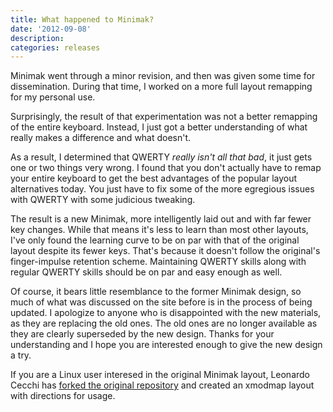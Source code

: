 ```yaml
---
title: What happened to Minimak?
date: '2012-09-08'
description:
categories: releases
---
```

Minimak went through a minor revision, and then was given some
time for dissemination.  During that time, I worked on a more full
layout remapping for my personal use.

Surprisingly, the result of that experimentation was not a better
remapping of the entire keyboard.  Instead, I just got a better
understanding of what really makes a difference and what doesn't.

As a result, I determined that QWERTY *really isn't all that bad*, it
just gets one or two things very wrong.  I found that you don't actually
have to remap your entire keyboard to get the best advantages of the
popular layout alternatives today.  You just have to fix some of the
more egregious issues with QWERTY with some judicious tweaking.

The result is a new Minimak, more intelligently laid out and with far
fewer key changes.  While that means it's less to learn than most other
layouts, I've only found the learning curve to be on par with that of
the original layout despite its fewer keys.  That's because it doesn't
follow the original's finger-impulse retention scheme.  Maintaining
QWERTY skills along with regular QWERTY skills should be on par and easy
enough as well.

Of course, it bears little resemblance to the former Minimak design, so
much of what was discussed on the site before is in the process of being
updated.  I apologize to anyone who is disappointed with the new
materials, as they are replacing the old ones.  The old ones are no
longer available as they are clearly superseded by the new design.
Thanks for your understanding and I hope you are interested enough to
give the new design a try.

If you are a Linux user interesed in the original Minimak layout,
Leonardo Cecchi has [forked the original repository](https://github.com/leonardoce/minimak/tree/master/linux)
and created an xmodmap layout with directions for usage.
